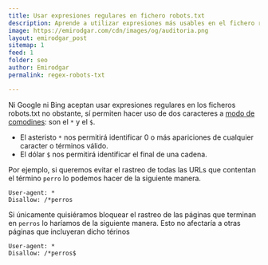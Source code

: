 ```yaml
---
title: Usar expresiones regulares en fichero robots.txt
description: Aprende a utilizar expresiones más usables en el fichero robots.txt
image: https://emirodgar.com/cdn/images/og/auditoria.png
layout: emirodgar_post
sitemap: 1
feed: 1
folder: seo
author: Emirodgar
permalink: regex-robots-txt

---
```


Ni Google ni Bing aceptan usar expresiones regulares en los ficheros robots.txt no obstante, sí permiten hacer uso de dos caracteres a [modo de comodines](https://developers.google.com/search/docs/advanced/robots/robots_txt#url-matching-based-on-path-values): son el `*` y el `$`.

- El asteristo  `*`  nos permitirá identificar 0 o más apariciones de cualquier caracter o términos válido.
- El dólar `$` nos permitirá identificar el final de una cadena.

Por ejemplo, si queremos evitar el rastreo de todas las URLs que contentan el término `perro` lo podemos hacer de la siguiente manera.

```
User-agent: *
Disallow: /*perros
```

Si únicamente quisiéramos bloquear el rastreo de las páginas que terminan en `perros` lo haríamos de la siguiente manera. Esto no afectaría a otras páginas que incluyeran dicho térinos 

```
User-agent: *
Disallow: /*perros$
```
<!--stackedit_data:
eyJoaXN0b3J5IjpbMjMyNDgzNjA5LDE2ODA4OTYzNzddfQ==
-->